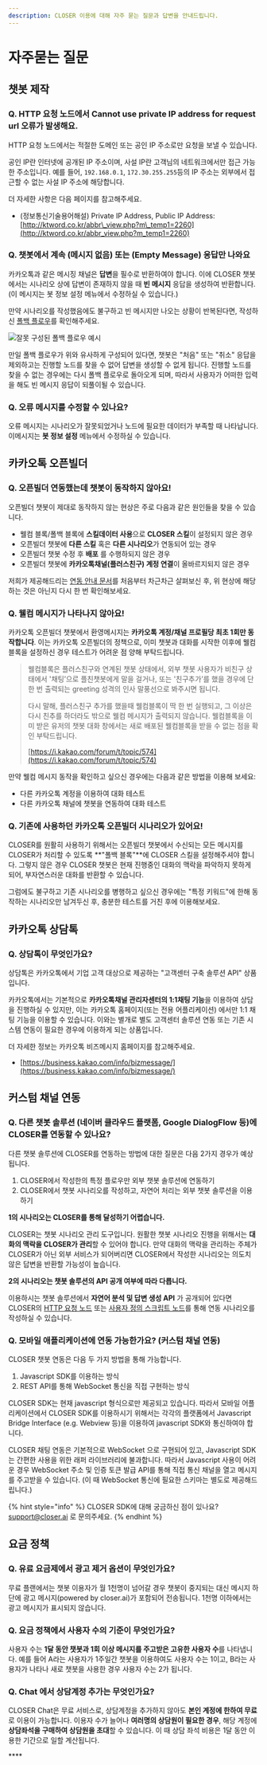 ```yaml
---
description: CLOSER 이용에 대해 자주 묻는 질문과 답변을 안내드립니다.
---
```


# 자주묻는 질문

## 챗봇 제작 <a id="builder"></a>

### Q. HTTP 요청 노드에서 Cannot use private IP address for request url 오류가 발생해요. 

HTTP 요청 노드에서는 적절한 도메인 또는 공인 IP 주소로만 요청을 보낼 수 있습니다.

공인 IP란 인터넷에 공개된 IP 주소이며, 사설 IP란 고객님의 네트워크에서만 접근 가능한 주소입니다. 예를 들어, `192.168.0.1`, `172.30.255.255`등의 IP 주소는 외부에서 접근할 수 없는 사설 IP 주소에 해당합니다. 

더 자세한 사항은 다음 페이지를 참고해주세요.

* \(정보통신기술용어해설\) Private IP Address, Public IP Address: [http://ktword.co.kr/abbr\_view.php?m\_temp1=2260](http://ktword.co.kr/abbr_view.php?m_temp1=2260) 



### Q. 챗봇에서 계속 \(메시지 없음\) 또는 \(Empty Message\) 응답만 나와요

카카오톡과 같은 메시징 채널은 **답변**을 필수로 반환하여야 합니다. 이에 CLOSER 챗봇에서는 시나리오 상에 답변이 존재하지 않을 때 **빈 메시지** 응답을 생성하여 반환합니다. \(이 메시지는 봇 정보 설정 메뉴에서 수정하실 수 있습니다.\)

만약 시나리오를 작성했음에도 불구하고 빈 메시지만 나오는 상황이 반복된다면, 작성하신 [폴백 플로우](builder/chatbot/flow.md#fallback-flow)를 확인해주세요.

![&#xC798;&#xBABB; &#xAD6C;&#xC131;&#xB41C; &#xD3F4;&#xBC31; &#xD50C;&#xB85C;&#xC6B0; &#xC608;&#xC2DC;](.gitbook/assets/image%20%284%29.png)

만일 폴백 플로우가 위와 유사하게 구성되어 있다면, 챗봇은 "처음" 또는 "취소" 응답을 제외하고는 진행할 노드를 찾을 수 없어 답변을 생성할 수 없게 됩니다. 진행할 노드를 찾을 수 없는 경우에는 다시 폴백 플로우로 돌아오게 되며, 따라서 사용자가 어떠한 입력을 해도 빈 메시지 응답이 되풀이될 수 있습니다.



### Q. 오류 메시지를 수정할 수 있나요? <a id="q-error-message"></a>

오류 메시지는 시나리오가 잘못되었거나 노드에 필요한 데이터가 부족할 때 나타납니다. 이메시지는 **봇 정보 설정** 메뉴에서 수정하실 수 있습니다.



## 카카오톡 오픈빌더 <a id="kakao-openbuilder"></a>

### **Q. 오픈빌더 연동했는데 챗봇이 동작하지 않아요!** <a id="q-openbuilder-not-working"></a>

오픈빌더 챗봇이 제대로 동작하지 않는 현상은 주로 다음과 같은 원인들을 찾을 수 있습니다.

* 웰컴 블록/폴백 블록에 **스킬데이터 사용**으로 **CLOSER 스킬**이 설정되지 않은 경우
* 오픈빌더 챗봇에 **다른 스킬** 혹은 **다른 시나리오**가 연동되어 있는 경우
* 오픈빌더 챗봇 수정 후 **배포** 를 수행하되지 않은 경우
* 오픈빌더 챗봇에 **카카오톡채널\(플러스친구\) 계정 연결**이 올바르지되지 않은 경우

저희가 제공해드리는 [연동 안내 문서](https://bit.ly/2w6h69h)를 처음부터 차근차근 살펴보신 후, 위 현상에 해당하는 것은 아닌지 다시 한 번 확인해보세요.



### **Q. 웰컴 메시지가 나타나지 않아요!** <a id="q-openbuilder-welcome-response"></a>

카카오톡 오픈빌더 챗봇에서 환영메시지는 **카카오톡 계정/채널 프로필당 최초 1회만 동작합니다**. 이는 카카오톡 오픈빌더의 정책으로, 이미 챗봇과 대화를 시작한 이후에 웰컴 블록을 설정하신 경우 테스트가 어려운 점 양해 부탁드립니다.

> 웰컴블록은 플러스친구와 연계된 챗봇 상태에서, 외부 챗봇 사용자가 비친구 상태에서 '채팅’으로 플친챗봇에게 말을 걸거나, 또는 '친구추가’를 했을 경우에 단 한 번 출력되는 greeting 성격의 인사 말풍선으로 봐주시면 됩니다.
>
> 다시 말해, 플러스친구 추가를 했을때 웰컴블록이 딱 한 번 실행되고, 그 이상은 다시 친추를 하더라도 밖으로 웰컴 메시지가 출력되지 않습니다. 웰컴블록을 이미 받은 유저의 챗봇 대화 창에서는 새로 배포된 웰컴블록을 받을 수 없는 점을 확인 부탁드립니다.
>
> [https://i.kakao.com/forum/t/topic/574](https://i.kakao.com/forum/t/topic/574)

만약 웰컴 메시지 동작을 확인하고 싶으신 경우에는 다음과 같은 방법을 이용해 보세요:

* 다른 카카오톡 계정을 이용하여 대화 테스트
* 다른 카카오톡 채널에 챗봇을 연동하여 대화 테스트 



### **Q. 기존에 사용하던 카카오톡 오픈빌더 시나리오가 있어요!**  <a id="q-openbuilder-existing-scenario"></a>

CLOSER를 원활히 사용하기 위해서는 오픈빌더 챗봇에서 수신되는 모든 메시지를 CLOSER가 처리할 수 있도록 **"폴백 블록"**에 CLOSER 스킬을 설정해주셔야 합니다. 그렇지 않은 경우 CLOSER 챗봇은 현재 진행중인 대화의 맥락을 파악하지 못하게 되어, 부자연스러운 대화를 반환할 수 있습니다.

그럼에도 불구하고 기존 시나리오를 병행하고 싶으신 경우에는 "특정 키워드"에 한해 동작하는 시나리오만 남겨두신 후, 충분한 테스트를 거친 후에 이용해보세요.



## 카카오톡 상담톡 <a id="kakao-bizmessage"></a>

### Q. 상담톡이 무엇인가요? <a id="q-kakao-bizmessage"></a>

상담톡은 카카오톡에서 기업 고객 대상으로 제공하는 "고객센터 구축 솔루션 API" 상품입니다. 

카카오톡에서는 기본적으로 **카카오톡채널 관리자센터의 1:1채팅 기능**을 이용하여 상담을 진행하실 수 있지만, 이는 카카오톡 홈페이지\(또는 전용 어플리케이션\) 에서만 1:1 채팅 기능을 이용할 수 있습니다. 이와는 별개로 별도 고객센터 솔루션 연동 또는 기존 시스템 연동이 필요한 경우에 이용하게 되는 상품입니다.

더 자세한 정보는 카카오톡 비즈메시지 홈페이지를 참고해주세요.

* [https://business.kakao.com/info/bizmessage/](https://business.kakao.com/info/bizmessage/)  



## 커스텀 채널 연동 <a id="etc"></a>

### Q. 다른 챗봇 솔루션 \(네이버 클라우드 플랫폼, Google DialogFlow 등\)에 CLOSER를 연동할 수 있나요? 

다른 챗봇 솔루션에 CLOSER를 연동하는 방법에 대한 질문은 다음 2가지 경우가 예상됩니다.

1. CLOSER에서 작성한의 특정 플로우만 외부 챗봇 솔루션에 연동하기
2. CLOSER에서 챗봇 시나리오를 작성하고, 자연어 처리는 외부 챗봇 솔루션을 이용하기

**1의 시나리오는 CLOSER를 통해 달성하기 어렵습니다.**  
  
CLOSER는 챗봇 시나리오 관리 도구입니다. 원활한 챗봇 시나리오 진행을 위해서는 **대화의 맥락을 CLOSER가 관리**할 수 있어야 합니다. 만약 대화의 맥락을 관리하는 주체가 CLOSER가 아닌 외부 서비스가 되어버리면 CLOSER에서 작성한 시나리오는 의도치 않은 답변을 반환할 가능성이 높습니다.  
  
**2의 시나리오는 챗봇 솔루션의 API 공개 여부에 따라 다릅니다.**  
  
이용하시는 챗봇 솔루션에서 **자연어 분석 및 답변 생성 API** 가 공개되어 있다면 CLOSER의 [HTTP 요청 노드](builder/chatbot/node/fetch.md) 또는 [사용자 정의 스크립트 노드](builder/chatbot/node/sandbox.md)를 통해 연동 시나리오를 작성하실 수 있습니다. 



### Q. 모바일 애플리케이션에 연동 가능한가요? \(커스텀 채널 연동\) <a id="q-custom-integration"></a>

CLOSER 챗봇 연동은 다음 두 가지 방법을 통해 가능합니다.

1. Javascript SDK를 이용하는 방식
2. REST API를 통해 WebSocket 통신을 직접 구현하는 방식

CLOSER SDK는 현재 javascript 형식으로만 제공되고 있습니다. 따라서 모바일 어플리케이션에서 CLOSER SDK를 이용하시기 위해서는 각각의 플랫폼에서 Javascript Bridge Interface \(e.g. Webview 등\)을 이용하여 javascript SDK와 통신하여야 합니다.

CLOSER 채팅 연동은 기본적으로 WebSocket 으로 구현되어 있고, Javascript SDK는 간편한 사용을 위한 래퍼 라이브러리에 불과합니다. 따라서 Javascript 사용이 어려운 경우 WebSocket 주소 및 인증 토큰 발급 API를 통해 직접 통신 채널을 열고 메시지를 주고받을 수 있습니다. \(이 때 WebSocket 통신에 필요한 스키마는 별도로 제공해드립니다.\)

{% hint style="info" %}
CLOSER SDK에 대해 궁금하신 점이 있나요?  
[support@closer.ai](mailto:support@closer.ai) 로 문의주세요.
{% endhint %}

## 요금 정책 <a id="pricing"></a>

### Q. 유료 요금제에서 광고 제거 옵션이 무엇인가요? <a id="q-what-is-remove-advertisement"></a>

무료 플랜에서는 챗봇 이용자가 월 1천명이 넘어갈 경우 챗봇이 중지되는 대신 메시지 하단에 광고 메시지\(powered by closer.ai\)가 포함되어 전송됩니다. 1천명 이하에서는 광고 메시지가 표시되지 않습니다.



### Q. **요금 정책에서 사용자 수의 기준이 무엇인가요?** <a id="q-how-to-count-user"></a>

사용자 수는 **1달 동안 챗봇과 1회 이상 메시지를 주고받은 고유한 사용자 수**를 나타냅니다. 예를 들어 A라는 사용자가 1주일간 챗봇을 이용하여도 사용자 수는 1이고, B라는 사용자가 나타나 새로 챗봇을 사용한 경우 사용자 수는 2가 됩니다.



### Q. Chat 에서 상담계정 추가는 무엇인가요? <a id="q-what-is-chat-agnet-seat"></a>

CLOSER Chat은 무료 서비스로, 상담계정을 추가하지 않아도 **본인 계정에 한하여 무료**로 이용이 가능합니다. 이용자 수가 늘어나 **여러명의 상담원이 필요한 경우**, 해당 계정에 **상담좌석을 구매하여 상담원을 초대**할 수 있습니다. 이 때 상담 좌석 비용은 1달 동안 이용한 기간으로 일할 계산됩니다.



\*\*\*\*

